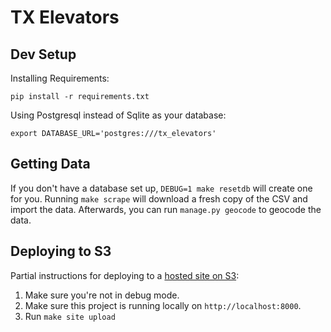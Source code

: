 TX Elevators
============

Dev Setup
---------

Installing Requirements:

    pip install -r requirements.txt


Using Postgresql instead of Sqlite as your database:

    export DATABASE_URL='postgres:///tx_elevators'


Getting Data
------------

If you don't have a database set up, `DEBUG=1 make resetdb` will create one for
you. Running `make scrape` will download a fresh copy of the CSV and import the
data. Afterwards, you can run `manage.py geocode` to geocode the data.


Deploying to S3
---------------

Partial instructions for deploying to a [hosted site on S3]:

1. Make sure you're not in debug mode.
2. Make sure this project is running locally on `http://localhost:8000`.
3. Run `make site upload`

  [hosted site on S3]: http://docs.aws.amazon.com/AmazonS3/latest/dev/WebsiteHosting.html
